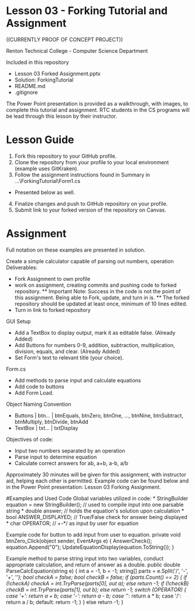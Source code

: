 # Lesson 03 - Forking Tutorial and Assignment

((CURRENTLY PROOF OF CONCEPT PROJECT))

Renton Technical College - Computer Science Department

Included in this repository
* Lesson 03 Forked Assignment.pptx
* Solution: ForkingTutorial
* README.md
* .gitignore

The Power Point presentation is provided as a walkthrough, with images, to complete this tutorial and assignment. RTC students in the CS programs will be lead through this lesson by their instructor.

# Lesson Guide
1. Fork this repository to your GitHub profile.
2. Clone the repository from your profile to your local environment (example uses GitKraken).
3. Follow the assignment instructions found in Summary in ...\ForkingTutorial\Form1.cs
  - Presented below as well.
4. Finalize changes and push to GitHub repository on your profile.
5. Submit link to your forked version of the repository on Canvas.

# Assignment
Full notation on these examples are presented in solution.

Create a simple calculator capable of parsing out numbers, operation
Deliverables:
* Fork Assignment to own profile
* work on assignment, creating commits and pushing code to forked repository.
** Important Note: Success in the code is not the point of this assignment. Being able to Fork, update, and turn in is.
** The forked repository should be updated at least once, minimum of 10 lines edited.
* Turn in link to forked repository

GUI Setup
* Add a TextBox to display output, mark it as editable false. (Already Added)
* Add Buttons for numbers 0-9, addition, subtraction, multiplication, division, equals, and clear. (Already Added)
* Set Form's text to relevant title (your choice).

Form.cs
* Add methods to parse input and calculate equations
* Add code to buttons
* Add Form Load.

Object Naming Convention
* Buttons | btn... | btnEquals, btnZero, btnOne, ..., btnNine, btnSubtract, btnMultiply, btnDivide, btnAdd
* TextBox | txt... | txtDisplay

Objectives of code:
* Input two numbers separated by an operation
* Parse input to determine equation
* Calculate correct answers for ab, a+b, a-b, a/b

Approximately 30 minutes will be given for this assignment, with instructor aid, helping each other is permitted. Example code can be found below and in the Power Point presentation: Lesson 03 Forking Assignment.

#Examples and Used Code
Global variables utilized in code:
       * StringBuilder equation = new StringBuilder(); // used to compile input into one parsable string
       * double answer; // holds the equation's solution upon calculation
       * bool ANSWER_DISPLAYED; // True/False check for answer being displayed
       * char OPERATOR; // +-*/ as input by user for equation

Example code for button to add input from user to equation.
      private void btnZero_Click(object sender, EventArgs e)
      {
          AnswerCheck();
          equation.Append("0");
          UpdateEquationDisplay(equation.ToString());
      }
     
Example method to parse string input into two variables, conduct appropriate calculation, and return of answer as a double.
        public double ParseCalcEquation(string e)
        {
            int a = -1, b = -1;
            string[] parts = e.Split('/', '-', '+', '*');
            bool checkA = false;
            bool checkB = false;
            if (parts.Count() == 2)
            {
                if (!checkA) checkA = int.TryParse(parts[0], out a);
                else return -1;
                if (!checkB) checkB = int.TryParse(parts[1], out b);
                else return -1;
                switch (OPERATOR)
                {
                    case '+':
                        return a + b;
                    case '-':
                        return a - b;
                    case '*':
                        return a * b;
                    case '/':
                        return a / b;
                    default:
                        return -1;
                }
            }
            else return -1;
        }
